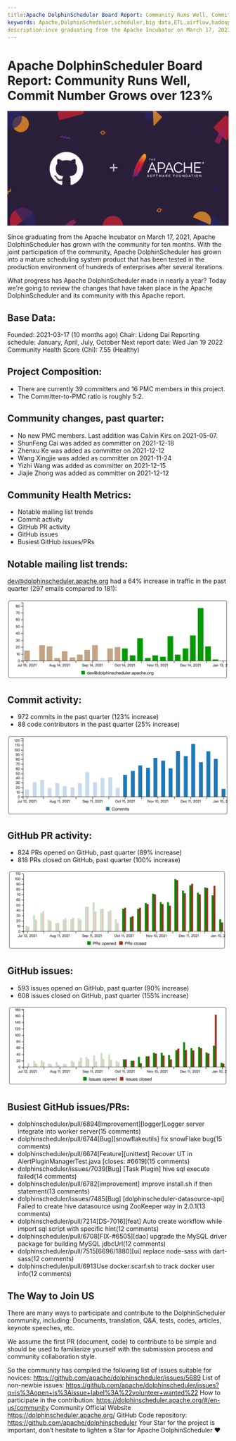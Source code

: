 ```yaml
---
title:Apache DolphinScheduler Board Report: Community Runs Well, Commit Number Grows over 123%
keywords: Apache,DolphinScheduler,scheduler,big data,ETL,airflow,hadoop,orchestration,dataops,Board Report
description:ince graduating from the Apache Incubator on March 17, 2021
---
```


# Apache DolphinScheduler Board Report: Community Runs Well, Commit Number Grows over 123%

<div align=center>
<img src="/img/2022-1-13/640.png"/>
</div>

Since graduating from the Apache Incubator on March 17, 2021, Apache DolphinScheduler has grown with the community for ten months. With the joint participation of the community, Apache DolphinScheduler has grown into a mature scheduling system product that has been tested in the production environment of hundreds of enterprises after several iterations.

What progress has Apache DolphinScheduler made in nearly a year? Today we're going to review the changes that have taken place in the Apache DolphinScheduler and its community with this Apache report.

## Base Data:

Founded: 2021-03-17 (10 months ago)
Chair: Lidong Dai
Reporting schedule: January, April, July, October
Next report date: Wed Jan 19 2022
Community Health Score (Chi): 7.55 (Healthy)

## Project Composition:

- There are currently 39 committers and 16 PMC members in this project.
- The Committer-to-PMC ratio is roughly 5:2.

## Community changes, past quarter:

- No new PMC members. Last addition was Calvin Kirs on 2021-05-07.
- ShunFeng Cai was added as committer on 2021-12-18
- Zhenxu Ke was added as committer on 2021-12-12
- Wang Xingjie was added as committer on 2021-11-24
- Yizhi Wang was added as committer on 2021-12-15
- Jiajie Zhong was added as committer on 2021-12-12

## Community Health Metrics:

- Notable mailing list trends
- Commit activity
- GitHub PR activity
- GitHub issues
- Busiest GitHub issues/PRs

## Notable mailing list trends:

dev@dolphinscheduler.apache.org had a 64% increase in traffic in the past quarter (297 emails compared to 181):

<div align=center>
<img src="/img/2022-1-13/640-1.png"/>
</div>

## Commit activity:

- 972 commits in the past quarter (123% increase)
- 88 code contributors in the past quarter (25% increase)
<div align=center>
<img src="/img/2022-1-13/640-2.png"/>
</div>

## GitHub PR activity:

- 824 PRs opened on GitHub, past quarter (89% increase)
- 818 PRs closed on GitHub, past quarter (100% increase)
<div align=center>
<img src="/img/2022-1-13/640-3.png"/>
</div>

## GitHub issues:

- 593 issues opened on GitHub, past quarter (90% increase)
- 608 issues closed on GitHub, past quarter (155% increase)

<div align=center>
<img src="/img/2022-1-13/640-4.png"/>
</div>

## Busiest GitHub issues/PRs:

- dolphinscheduler/pull/6894[Improvement][logger]Logger server integrate into worker server(15 comments)
- dolphinscheduler/pull/6744[Bug][snowflakeutils] fix snowFlake bug(15 comments)
- dolphinscheduler/pull/6674[Feature][unittest] Recover UT in AlertPluginManagerTest.java [closes: #6619](15 comments)
- dolphinscheduler/issues/7039[Bug] [Task Plugin] hive sql execute failed(14 comments)
- dolphinscheduler/pull/6782[improvement] improve install.sh if then statement(13 comments)
- dolphinscheduler/issues/7485[Bug] [dolphinscheduler-datasource-api] Failed to create hive datasource using ZooKeeper way in 2.0.1(13 comments)
- dolphinscheduler/pull/7214[DS-7016][feat] Auto create workflow while import sql script with specific hint(12 comments)
- dolphinscheduler/pull/6708[FIX-#6505][dao] upgrade the MySQL driver package for building MySQL jdbcUrl(12 comments)
- dolphinscheduler/pull/7515[6696/1880][ui] replace node-sass with dart-sass(12 comments)
- dolphinscheduler/pull/6913Use docker.scarf.sh to track docker user info(12 comments)

## The Way to Join US

There are many ways to participate and contribute to the DolphinScheduler community, including:
Documents, translation, Q&A, tests, codes, articles, keynote speeches, etc.

We assume the first PR (document, code) to contribute to be simple and should be used to familiarize yourself with the submission process and community collaboration style.

So the community has compiled the following list of issues suitable for novices: https://github.com/apache/dolphinscheduler/issues/5689
List of non-newbie issues: https://github.com/apache/dolphinscheduler/issues?q=is%3Aopen+is%3Aissue+label%3A%22volunteer+wanted%22
How to participate in the contribution: https://dolphinscheduler.apache.org/#/en-us/community
Community Official Website
https://dolphinscheduler.apache.org/
GitHub Code repository: https://github.com/apache/dolphinscheduler
Your Star for the project is important, don’t hesitate to lighten a Star for Apache DolphinScheduler ❤️
